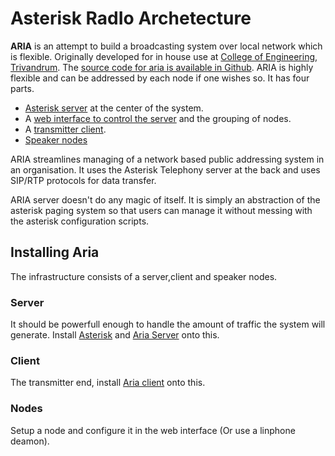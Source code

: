 # Asterisk RadIo Archetecture

__ARIA__ is an attempt to build a broadcasting system over local network which is flexible. Originally developed for in house use at [College of Engineering, Trivandrum](http://cet.ac.in). The [source code for aria is available in Github](https://github.com/AriaCET).
ARIA is highly flexible and can be addressed by each node if one wishes so. It has four parts.

 - [Asterisk server](/asterisk.html) at the center of the system.
 - A [web interface to control the server](/server.html) and the grouping of nodes.
 - A [transmitter client](/client.html).
 - [Speaker nodes](/ipspeaker.html)

ARIA streamlines managing of a network based public addressing system in an organisation. It uses the Asterisk Telephony server at the back and uses SIP/RTP protocols for data transfer.

ARIA server doesn't do any magic of itself. It is simply an abstraction of the asterisk paging system so that users can manage it without messing with the asterisk configuration scripts.

## Installing Aria

The infrastructure consists of a server,client and speaker nodes.

### Server
It should be powerfull enough to handle the amount of traffic the system will generate. Install [Asterisk](/asterisk.html) and [Aria Server](/server.html) onto this.

### Client
The transmitter end, install [Aria client](/client.html) onto this.

### Nodes
Setup a node and configure it in the web interface (Or use a linphone deamon).
